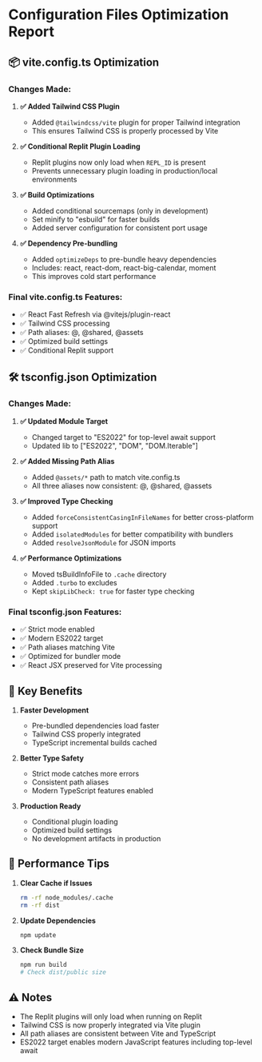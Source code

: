 # Configuration Files Optimization Report

## 📦 vite.config.ts Optimization

### Changes Made:

1. **✅ Added Tailwind CSS Plugin**
   - Added `@tailwindcss/vite` plugin for proper Tailwind integration
   - This ensures Tailwind CSS is properly processed by Vite

2. **✅ Conditional Replit Plugin Loading**
   - Replit plugins now only load when `REPL_ID` is present
   - Prevents unnecessary plugin loading in production/local environments

3. **✅ Build Optimizations**
   - Added conditional sourcemaps (only in development)
   - Set minify to "esbuild" for faster builds
   - Added server configuration for consistent port usage

4. **✅ Dependency Pre-bundling**
   - Added `optimizeDeps` to pre-bundle heavy dependencies
   - Includes: react, react-dom, react-big-calendar, moment
   - This improves cold start performance

### Final vite.config.ts Features:
- ✅ React Fast Refresh via @vitejs/plugin-react
- ✅ Tailwind CSS processing
- ✅ Path aliases: @, @shared, @assets
- ✅ Optimized build settings
- ✅ Conditional Replit support

## 🛠️ tsconfig.json Optimization

### Changes Made:

1. **✅ Updated Module Target**
   - Changed target to "ES2022" for top-level await support
   - Updated lib to ["ES2022", "DOM", "DOM.Iterable"]

2. **✅ Added Missing Path Alias**
   - Added `@assets/*` path to match vite.config.ts
   - All three aliases now consistent: @, @shared, @assets

3. **✅ Improved Type Checking**
   - Added `forceConsistentCasingInFileNames` for better cross-platform support
   - Added `isolatedModules` for better compatibility with bundlers
   - Added `resolveJsonModule` for JSON imports

4. **✅ Performance Optimizations**
   - Moved tsBuildInfoFile to `.cache` directory
   - Added `.turbo` to excludes
   - Kept `skipLibCheck: true` for faster type checking

### Final tsconfig.json Features:
- ✅ Strict mode enabled
- ✅ Modern ES2022 target
- ✅ Path aliases matching Vite
- ✅ Optimized for bundler mode
- ✅ React JSX preserved for Vite processing

## 🎯 Key Benefits

1. **Faster Development**
   - Pre-bundled dependencies load faster
   - Tailwind CSS properly integrated
   - TypeScript incremental builds cached

2. **Better Type Safety**
   - Strict mode catches more errors
   - Consistent path aliases
   - Modern TypeScript features enabled

3. **Production Ready**
   - Conditional plugin loading
   - Optimized build settings
   - No development artifacts in production

## 🚀 Performance Tips

1. **Clear Cache if Issues**
   ```bash
   rm -rf node_modules/.cache
   rm -rf dist
   ```

2. **Update Dependencies**
   ```bash
   npm update
   ```

3. **Check Bundle Size**
   ```bash
   npm run build
   # Check dist/public size
   ```

## ⚠️ Notes

- The Replit plugins will only load when running on Replit
- Tailwind CSS is now properly integrated via Vite plugin
- All path aliases are consistent between Vite and TypeScript
- ES2022 target enables modern JavaScript features including top-level await 